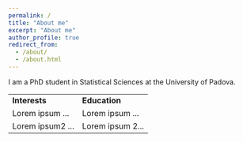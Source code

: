 ```yaml
---
permalink: /
title: "About me"
excerpt: "About me"
author_profile: true
redirect_from: 
  - /about/
  - /about.html
---
```


I am a PhD student in Statistical Sciences at the University of Padova.

<table border="0">
 <tr>
    <td><b style="font-size:16px">Interests</b></td>
    <td><b style="font-size:16px">Education</b></td>
 </tr>
 <tr>
    <td>Lorem ipsum ...</td>
    <td>Lorem ipsum ...</td>
 </tr>
  <tr>
    <td>Lorem ipsum2 ...</td>
    <td>Lorem ipsum 2...</td>
 </tr>
</table>

